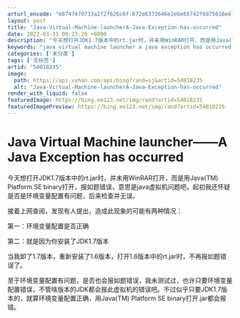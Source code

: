 ```yaml
---
arturl_encode: "68747470733a2f2f626c6f:672e6373646e2e6e65742f6875616e67686169666569393232:2f61727469636c652f64657461696c732f3534303138323335"
layout: post
title: "Java-Virtual-Machine-launcherA-Java-Exception-has-occurred"
date: 2022-03-31 09:23:29 +0800
description: "今天想打开JDK1.7版本中的rt.jar时，并未用WinRAR打开，而是用Java(TM) Pla"
keywords: "java virtual machine launcher a java exception has occurred."
categories: ['未分类']
tags: ['无标签']
artid: "54018235"
image:
  path: https://api.vvhan.com/api/bing?rand=sj&artid=54018235
  alt: "Java-Virtual-Machine-launcherA-Java-Exception-has-occurred"
render_with_liquid: false
featuredImage: https://bing.ee123.net/img/rand?artid=54018235
featuredImagePreview: https://bing.ee123.net/img/rand?artid=54018235
---
```


# Java Virtual Machine launcher——A Java Exception has occurred

今天想打开JDK1.7版本中的rt.jar时，并未用WinRAR打开，而是用Java(TM) Platform SE binary打开，报如题错误，意思是java虚拟机问题吧，起初我还怀疑是否是环境变量配置有问题，后来检查并无误。

接着上网查阅，发现有人提出，造成此现象的可能有两种情况：

第一：环境变量配置是否正确

第二：就是因为你安装了JDK1.7版本

当我卸了1.7版本，重新安装了1.6版本，打开1.6版本中的rt.jar时，不再报如题错误了。

至于环境变量配置有问题，是否也会报如题错误，我未测试过，也许只要环境变量配置错误，不管啥版本的JDK都会报此虚拟机的错误吧。不过似乎只要JDK1.7版本的，就算环境变量配置正确，用Java(TM) Platform SE binary打开.jar都会报错。
